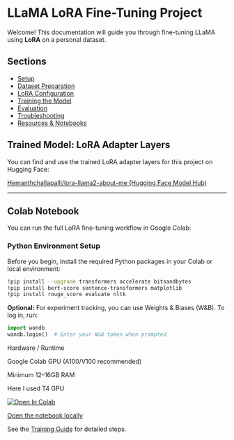# LLaMA LoRA Fine-Tuning Project

Welcome! This documentation will guide you through fine-tuning LLaMA using **LoRA** on a personal dataset.

## Sections
- [Setup](setup.md)
- [Dataset Preparation](dataset.md)
- [LoRA Configuration](lora_config.md)
- [Training the Model](training.md)
- [Evaluation](evaluation.md)
- [Troubleshooting](troubleshooting.md)
- [Resources & Notebooks](resources.md)





## Trained Model: LoRA Adapter Layers

You can find and use the trained LoRA adapter layers for this project on Hugging Face:

[Hemanthchallapalli/lora-llama2-about-me (Hugging Face Model Hub)](https://huggingface.co/Hemanthchallapalli/lora-llama2-about-me)

---

## Colab Notebook

You can run the full LoRA fine-tuning workflow in Google Colab:






### Python Environment Setup

Before you begin, install the required Python packages in your Colab or local environment:

```bash
!pip install --upgrade transformers accelerate bitsandbytes
!pip install bert-score sentence-transformers matplotlib
!pip install rouge_score evaluate nltk
```

**Optional:** For experiment tracking, you can use Weights & Biases (W&B). To log in, run:

```python
import wandb
wandb.login()  # Enter your W&B token when prompted
```






Hardware / Runtime

Google Colab GPU (A100/V100 recommended)

Minimum 12–16GB RAM 

Here I used T4 GPU 



[![Open In Colab](https://colab.research.google.com/assets/colab-badge.svg)](https://colab.research.google.com/github/ChallapalliHemanthsaikumar/llama-lora-personal-finetune/blob/main/notebooks/LLaMA_LoRA_Personal_Finetune.ipynb)



[Open the notebook locally](notebooks/LLaMA_LoRA_Personal_Finetune.ipynb)





See the [Training Guide](training.md) for detailed steps.

